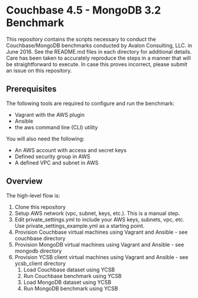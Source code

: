 # Couchbase 4.5 - MongoDB 3.2 Benchmark
This repository contains the scripts necessary to conduct the Couchbase/MongoDB benchmarks conducted by Avalon Consulting, LLC. in June 2016.  See the README.md files in each directory for additional details.  Care has been taken to accurately reproduce the steps in a manner that will be straightforward to execute.  In case this proves incorrect, please submit an issue on this repository.

## Prerequisites

The following tools are required to configure and run the benchmark:

* Vagrant with the AWS plugin
* Ansible
* the aws command line (CLI) utility

You will also need the following:

* An AWS account with access and secret keys
* Defined security group in AWS
* A defined VPC and subnet in AWS


## Overview

The high-level flow is:

1. Clone this repository
1. Setup AWS network (vpc, subnet, keys, etc.).  This is a manual step.
1. Edit private\_settings.yml to include your AWS keys, subnets, vpc, etc.  Use private\_settings\_example.yml as a starting point.
1. Provision Couchbase virtual machines using Vagrant and Ansible - see couchbase directory
1. Provision MongoDB virtual machines using Vagrant and Ansible - see mongodb directory
1. Provision YCSB client virtual machines using Vagrant and Ansible - see ycsb\_client directory
    1. Load Couchbase dataset using YCSB
    1. Run Couchbase benchmark using YCSB
    1. Load MongoDB dataset using YCSB
    1. Run MongoDB benchmark using YCSB
